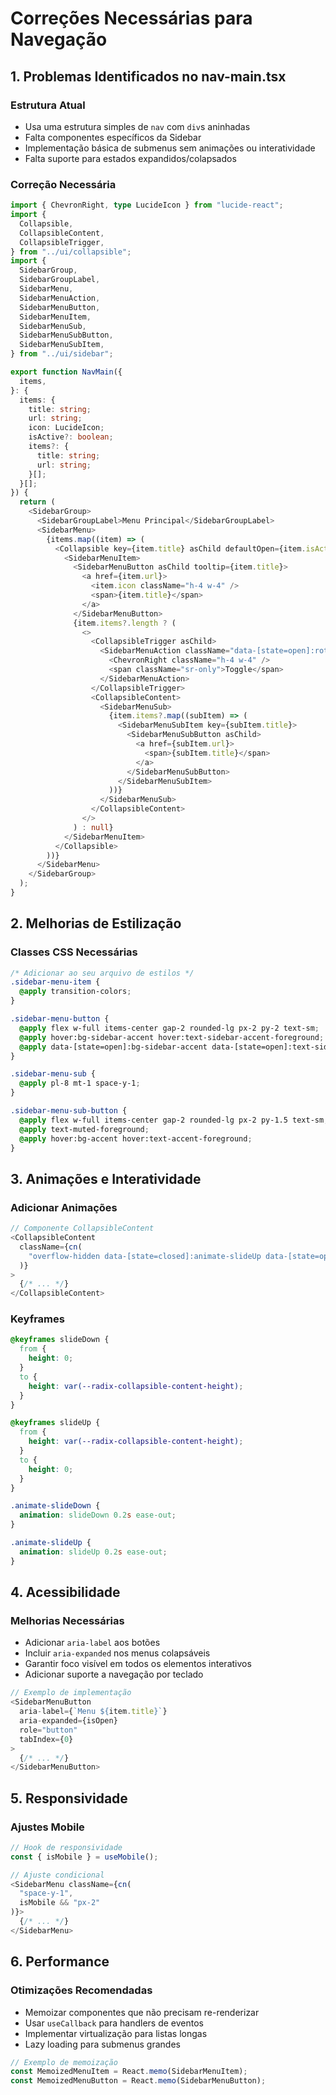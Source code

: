 # Correções Necessárias para Navegação

## 1. Problemas Identificados no nav-main.tsx

### Estrutura Atual
- Usa uma estrutura simples de `nav` com `div`s aninhadas
- Falta componentes específicos da Sidebar
- Implementação básica de submenus sem animações ou interatividade
- Falta suporte para estados expandidos/colapsados

### Correção Necessária
```typescript
import { ChevronRight, type LucideIcon } from "lucide-react";
import {
  Collapsible,
  CollapsibleContent,
  CollapsibleTrigger,
} from "../ui/collapsible";
import {
  SidebarGroup,
  SidebarGroupLabel,
  SidebarMenu,
  SidebarMenuAction,
  SidebarMenuButton,
  SidebarMenuItem,
  SidebarMenuSub,
  SidebarMenuSubButton,
  SidebarMenuSubItem,
} from "../ui/sidebar";

export function NavMain({
  items,
}: {
  items: {
    title: string;
    url: string;
    icon: LucideIcon;
    isActive?: boolean;
    items?: {
      title: string;
      url: string;
    }[];
  }[];
}) {
  return (
    <SidebarGroup>
      <SidebarGroupLabel>Menu Principal</SidebarGroupLabel>
      <SidebarMenu>
        {items.map((item) => (
          <Collapsible key={item.title} asChild defaultOpen={item.isActive}>
            <SidebarMenuItem>
              <SidebarMenuButton asChild tooltip={item.title}>
                <a href={item.url}>
                  <item.icon className="h-4 w-4" />
                  <span>{item.title}</span>
                </a>
              </SidebarMenuButton>
              {item.items?.length ? (
                <>
                  <CollapsibleTrigger asChild>
                    <SidebarMenuAction className="data-[state=open]:rotate-90 transition-transform">
                      <ChevronRight className="h-4 w-4" />
                      <span className="sr-only">Toggle</span>
                    </SidebarMenuAction>
                  </CollapsibleTrigger>
                  <CollapsibleContent>
                    <SidebarMenuSub>
                      {item.items?.map((subItem) => (
                        <SidebarMenuSubItem key={subItem.title}>
                          <SidebarMenuSubButton asChild>
                            <a href={subItem.url}>
                              <span>{subItem.title}</span>
                            </a>
                          </SidebarMenuSubButton>
                        </SidebarMenuSubItem>
                      ))}
                    </SidebarMenuSub>
                  </CollapsibleContent>
                </>
              ) : null}
            </SidebarMenuItem>
          </Collapsible>
        ))}
      </SidebarMenu>
    </SidebarGroup>
  );
}
```

## 2. Melhorias de Estilização

### Classes CSS Necessárias
```css
/* Adicionar ao seu arquivo de estilos */
.sidebar-menu-item {
  @apply transition-colors;
}

.sidebar-menu-button {
  @apply flex w-full items-center gap-2 rounded-lg px-2 py-2 text-sm;
  @apply hover:bg-sidebar-accent hover:text-sidebar-accent-foreground;
  @apply data-[state=open]:bg-sidebar-accent data-[state=open]:text-sidebar-accent-foreground;
}

.sidebar-menu-sub {
  @apply pl-8 mt-1 space-y-1;
}

.sidebar-menu-sub-button {
  @apply flex w-full items-center gap-2 rounded-lg px-2 py-1.5 text-sm;
  @apply text-muted-foreground;
  @apply hover:bg-accent hover:text-accent-foreground;
}
```

## 3. Animações e Interatividade

### Adicionar Animações
```typescript
// Componente CollapsibleContent
<CollapsibleContent
  className={cn(
    "overflow-hidden data-[state=closed]:animate-slideUp data-[state=open]:animate-slideDown"
  )}
>
  {/* ... */}
</CollapsibleContent>
```

### Keyframes
```css
@keyframes slideDown {
  from {
    height: 0;
  }
  to {
    height: var(--radix-collapsible-content-height);
  }
}

@keyframes slideUp {
  from {
    height: var(--radix-collapsible-content-height);
  }
  to {
    height: 0;
  }
}

.animate-slideDown {
  animation: slideDown 0.2s ease-out;
}

.animate-slideUp {
  animation: slideUp 0.2s ease-out;
}
```

## 4. Acessibilidade

### Melhorias Necessárias
- Adicionar `aria-label` aos botões
- Incluir `aria-expanded` nos menus colapsáveis
- Garantir foco visível em todos os elementos interativos
- Adicionar suporte a navegação por teclado

```typescript
// Exemplo de implementação
<SidebarMenuButton
  aria-label={`Menu ${item.title}`}
  aria-expanded={isOpen}
  role="button"
  tabIndex={0}
>
  {/* ... */}
</SidebarMenuButton>
```

## 5. Responsividade

### Ajustes Mobile
```typescript
// Hook de responsividade
const { isMobile } = useMobile();

// Ajuste condicional
<SidebarMenu className={cn(
  "space-y-1",
  isMobile && "px-2"
)}>
  {/* ... */}
</SidebarMenu>
```

## 6. Performance

### Otimizações Recomendadas
- Memoizar componentes que não precisam re-renderizar
- Usar `useCallback` para handlers de eventos
- Implementar virtualização para listas longas
- Lazy loading para submenus grandes

```typescript
// Exemplo de memoização
const MemoizedMenuItem = React.memo(SidebarMenuItem);
const MemoizedMenuButton = React.memo(SidebarMenuButton);
